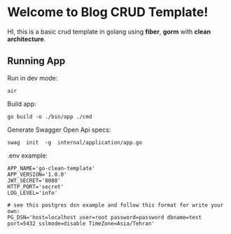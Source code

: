 # Welcome to Blog CRUD Template!

HI, this is a basic crud template in golang using **fiber**, **gorm** with **clean architecture**.

## Running App

Run in dev mode:

    air

Build app:

    go build -o ./bin/app ./cmd

Generate Swagger Open Api specs:

    swag  init  -g  internal/application/app.go

.env example:

    APP_NAME='go-clean-template'
    APP_VERSION='1.0.0'
    JWT_SECRET='8080'
    HTTP_PORT='secret'
    LOG_LEVEL='info'

    # see this postgres dsn example and follow this format for write your own:
    PG_DSN='host=localhost user=root password=password dbname=test port=5432 sslmode=disable TimeZone=Asia/Tehran'
